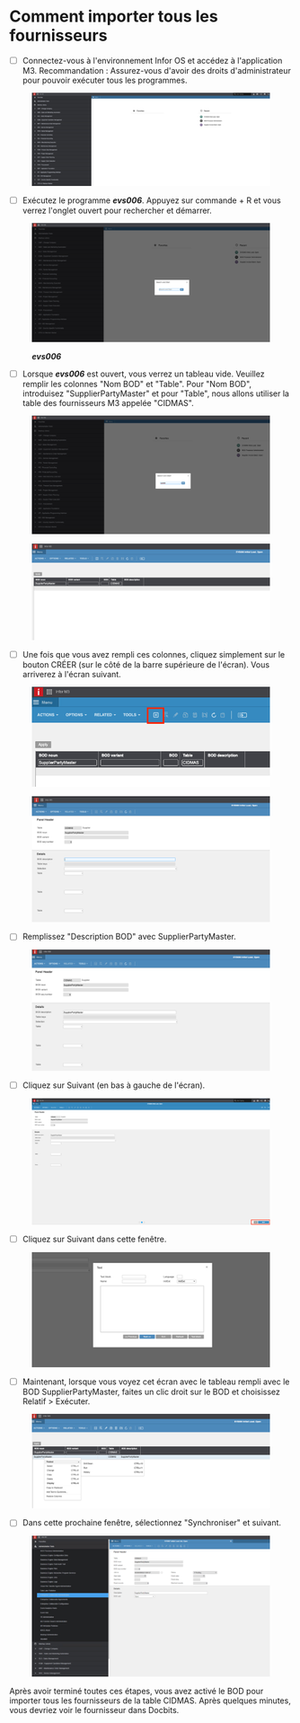 # Comment importer tous les fournisseurs

* [ ] Connectez-vous à l'environnement Infor OS et accédez à l'application M3. Recommandation : Assurez-vous d'avoir des droits d'administrateur pour pouvoir exécuter tous les programmes.

&#x20;

<figure><img src="../../../../.gitbook/assets/6cf93500-2e90-4cfc-a9fb-5873e5dcb953.png" alt=""><figcaption></figcaption></figure>

* [ ] Exécutez le programme _**evs006**_. Appuyez sur commande + R et vous verrez l'onglet ouvert pour rechercher et démarrer.

&#x20;

<figure><img src="../../../../.gitbook/assets/f77b242e-eb2f-43b6-8a2e-03d264198e0c.png" alt=""><figcaption><p><em><strong>evs006</strong></em></p></figcaption></figure>

* [ ] Lorsque _**evs006**_ est ouvert, vous verrez un tableau vide. Veuillez remplir les colonnes "Nom BOD" et "Table". Pour "Nom BOD", introduisez "SupplierPartyMaster" et pour "Table", nous allons utiliser la table des fournisseurs M3 appelée "CIDMAS".

&#x20;

<figure><img src="../../../../.gitbook/assets/827a9dbb-c974-4da7-9bd3-f8e87adad60f.png" alt=""><figcaption></figcaption></figure>

<figure><img src="../../../../.gitbook/assets/e30c7b86-dcfb-41d2-bd32-447b60e4581b.png" alt=""><figcaption></figcaption></figure>

&#x20;

* [ ] Une fois que vous avez rempli ces colonnes, cliquez simplement sur le bouton CRÉER (sur le côté de la barre supérieure de l'écran). Vous arriverez à l'écran suivant.

<figure><img src="../../../../.gitbook/assets/30eee6b2-24ed-4e1f-8812-1304e7dede8e.png" alt=""><figcaption></figcaption></figure>

<figure><img src="../../../../.gitbook/assets/461b72d3-d576-4c92-95c2-d175183088af.png" alt=""><figcaption></figcaption></figure>

* [ ] Remplissez "Description BOD" avec SupplierPartyMaster.

<figure><img src="../../../../.gitbook/assets/4dc345a8-8eca-4e03-800a-37a670f8792e.png" alt=""><figcaption></figcaption></figure>

&#x20;

* [ ] Cliquez sur Suivant (en bas à gauche de l'écran).

<figure><img src="../../../../.gitbook/assets/315aa54b-f0bd-4057-a1ed-e476c9000725.png" alt=""><figcaption></figcaption></figure>

&#x20;

* [ ] Cliquez sur Suivant dans cette fenêtre.

<figure><img src="../../../../.gitbook/assets/c0ff3fe1-a393-43cc-96a5-3e0cb1d878b7.png" alt=""><figcaption></figcaption></figure>

&#x20;

* [ ] Maintenant, lorsque vous voyez cet écran avec le tableau rempli avec le BOD SupplierPartyMaster, faites un clic droit sur le BOD et choisissez Relatif > Exécuter.

<figure><img src="../../../../.gitbook/assets/d819fdd5-5b4a-48ef-9412-f211c0d2355f.png" alt=""><figcaption></figcaption></figure>

&#x20;

* [ ] Dans cette prochaine fenêtre, sélectionnez "Synchroniser" et suivant.

<figure><img src="../../../../.gitbook/assets/8fbed442-7deb-4c1e-9295-5038fe124331.png" alt=""><figcaption></figcaption></figure>

&#x20;

Après avoir terminé toutes ces étapes, vous avez activé le BOD pour importer tous les fournisseurs de la table CIDMAS. Après quelques minutes, vous devriez voir le fournisseur dans Docbits.
